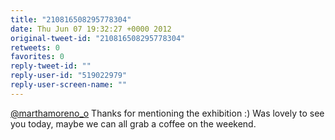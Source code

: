 ```yaml
---
title: "210816508295778304"
date: Thu Jun 07 19:32:27 +0000 2012
original-tweet-id: "210816508295778304"
retweets: 0
favorites: 0
reply-tweet-id: ""
reply-user-id: "519022979"
reply-user-screen-name: ""
---
```

<a href="https://twitter.com/marthamoreno_o">@marthamoreno_o</a> Thanks for mentioning the exhibition :) Was lovely to see you today, maybe we can all grab a coffee on the weekend.

